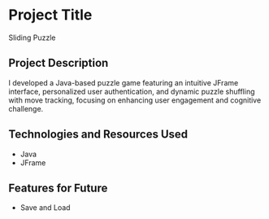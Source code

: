 # Project Title

Sliding Puzzle

## Project Description

I developed a Java-based puzzle game featuring an intuitive JFrame interface, personalized user authentication, and dynamic puzzle shuffling with move tracking, focusing on enhancing user engagement and cognitive challenge.

## Technologies and Resources Used

- Java
- JFrame

## Features for Future

- Save and Load